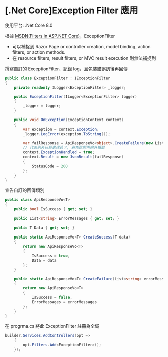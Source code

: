# [.Net Core]Exception Filter 應用

使用平台: .Net Core 8.0  

根據 [MSDN(Filters in ASP.NET Core)](https://learn.microsoft.com/en-us/aspnet/core/mvc/controllers/filters?view=aspnetcore-8.0#exception-filters)，ExceptionFilter 
- 可以補捉到 Razor Page or controller creation, model binding, action filters, or action methods.
- 在 resource filters, result filters, or MVC result execution 則無法補捉到

撰寫自訂的 ExceptionFilter，記錄 log，且包裝錯誤訊後再回傳  

```csharp
public class ExceptionFilter : IExceptionFilter
{
    private readonly ILogger<ExceptionFilter> _logger;

    public ExceptionFilter(ILogger<ExceptionFilter> logger)
    {
        _logger = logger;
    }

    public void OnException(ExceptionContext context)
    {
        var exception = context.Exception;
        _logger.LogError(exception.ToString());

        var failResponse = ApiResponseVo<object>.CreateFailure(new List<string>() { exception.Message });
        // 代表例外已經處理過了, 避免此例再向外擴散
        context.ExceptionHandled = true;
        context.Result = new JsonResult(failResponse)
        {
            StatusCode = 200
        };
    }
}
```

宣告自訂的回傳類別

```csharp
public class ApiResponseVo<T>
{
    public bool IsSuccess { get; set; }
    
    public List<string> ErrorMessages { get; set; }
    
    public T Data { get; set; }

    public static ApiResponseVo<T> CreateSuccess(T data)
    {
        return new ApiResponseVo<T>
        {
            IsSuccess = true,
            Data = data
        };
    }

    public static ApiResponseVo<T> CreateFailure(List<string> errorMessages)
    {
        return new ApiResponseVo<T>
        {
            IsSuccess = false,
            ErrorMessages = errorMessages
        };
    }
}
```

在 progrma.cs 將此 ExceptionFilter 註冊為全域

```csharp
builder.Services.AddControllers(opt =>
    {
        opt.Filters.Add<ExceptionFilter>();
    });
```